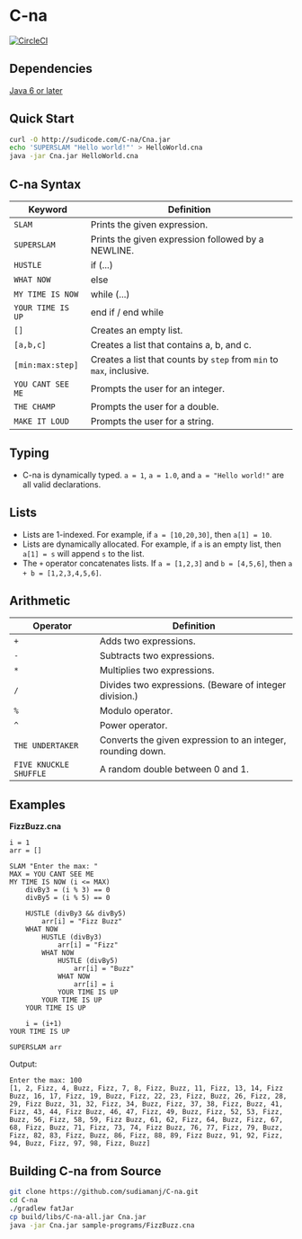 # C-na
[![CircleCI](https://circleci.com/gh/sudiamanj/C-na.svg?style=shield)](https://circleci.com/gh/sudiamanj/C-na)

## Dependencies
[Java 6 or later](http://java.com/)

## Quick Start
```bash
curl -O http://sudicode.com/C-na/Cna.jar
echo 'SUPERSLAM "Hello world!"' > HelloWorld.cna
java -jar Cna.jar HelloWorld.cna
```

## C-na Syntax
| Keyword             | Definition                                                                 |
|---------------------|----------------------------------------------------------------------------|
| ``SLAM``            | Prints the given expression.                                               |
| ``SUPERSLAM``       | Prints the given expression followed by a NEWLINE.                         |
| ``HUSTLE``          | if (...)                                                                   |
| ``WHAT NOW``        | else                                                                       |
| ``MY TIME IS NOW``  | while (...)                                                                |
| ``YOUR TIME IS UP`` | end if / end while                                                         |
| ``[]``              | Creates an empty list.                                                     |
| ``[a,b,c]``         | Creates a list that contains a, b, and c.                                  |
| ``[min:max:step]``  | Creates a list that counts by ``step`` from ``min`` to ``max``, inclusive. |
| ``YOU CANT SEE ME`` | Prompts the user for an integer.                                           |
| ``THE CHAMP``       | Prompts the user for a double.                                             |
| ``MAKE IT LOUD``    | Prompts the user for a string.                                             |

## Typing
* C-na is dynamically typed. ``a = 1``, ``a = 1.0``, and ``a = "Hello world!"`` are all valid declarations.

## Lists
* Lists are 1-indexed. For example, if ``a = [10,20,30]``, then ``a[1] = 10``.
* Lists are dynamically allocated. For example, if ``a`` is an empty list, then ``a[1] = s`` will append ``s`` to the list.
* The ``+`` operator concatenates lists. If ``a = [1,2,3]`` and ``b = [4,5,6]``, then ``a + b = [1,2,3,4,5,6]``.

## Arithmetic
| Operator                 | Definition                                                  |
|--------------------------|-------------------------------------------------------------|
| ``+``                    | Adds two expressions.                                       |
| ``-``                    | Subtracts two expressions.                                  |
| ``*``                    | Multiplies two expressions.                                 |
| ``/``                    | Divides two expressions. (Beware of integer division.)      |
| ``%``                    | Modulo operator.                                            |
| ``^``                    | Power operator.                                             |
| ``THE UNDERTAKER``       | Converts the given expression to an integer, rounding down. |
| ``FIVE KNUCKLE SHUFFLE`` | A random double between 0 and 1.                            |

## Examples
**FizzBuzz.cna**
```
i = 1
arr = []

SLAM "Enter the max: "
MAX = YOU CANT SEE ME
MY TIME IS NOW (i <= MAX)
	divBy3 = (i % 3) == 0
	divBy5 = (i % 5) == 0

	HUSTLE (divBy3 && divBy5)
		arr[i] = "Fizz Buzz"
	WHAT NOW
		HUSTLE (divBy3)
			arr[i] = "Fizz"
		WHAT NOW
			HUSTLE (divBy5)
				arr[i] = "Buzz"
			WHAT NOW
				arr[i] = i
			YOUR TIME IS UP
		YOUR TIME IS UP
	YOUR TIME IS UP

	i = (i+1)
YOUR TIME IS UP

SUPERSLAM arr
```

Output:
```
Enter the max: 100
[1, 2, Fizz, 4, Buzz, Fizz, 7, 8, Fizz, Buzz, 11, Fizz, 13, 14, Fizz Buzz, 16, 17, Fizz, 19, Buzz, Fizz, 22, 23, Fizz, Buzz, 26, Fizz, 28, 29, Fizz Buzz, 31, 32, Fizz, 34, Buzz, Fizz, 37, 38, Fizz, Buzz, 41, Fizz, 43, 44, Fizz Buzz, 46, 47, Fizz, 49, Buzz, Fizz, 52, 53, Fizz, Buzz, 56, Fizz, 58, 59, Fizz Buzz, 61, 62, Fizz, 64, Buzz, Fizz, 67, 68, Fizz, Buzz, 71, Fizz, 73, 74, Fizz Buzz, 76, 77, Fizz, 79, Buzz, Fizz, 82, 83, Fizz, Buzz, 86, Fizz, 88, 89, Fizz Buzz, 91, 92, Fizz, 94, Buzz, Fizz, 97, 98, Fizz, Buzz]
```

## Building C-na from Source
```bash
git clone https://github.com/sudiamanj/C-na.git
cd C-na
./gradlew fatJar
cp build/libs/C-na-all.jar Cna.jar
java -jar Cna.jar sample-programs/FizzBuzz.cna
```

